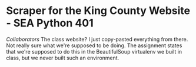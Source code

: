 # Scraper for the King County Website - SEA Python 401

*Collaborators*
The class website? I just copy-pasted everything from there. Not really sure what we're supposed to be doing. The assignment states that we're supposed to do this in the BeautifulSoup virtualenv we built in class, but we never built such an environment.